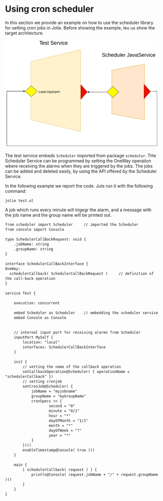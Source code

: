 # Using cron scheduler

In this section we provide an example on how to use the scheduler library for setting cron jobs in Jolie.
Before showing the example, leu us show the target architecture.

![scheduler.png](scheduler.png)

The test service embeds `Scheduler` imported from package `scheduler`.
THe Scheduler Service can be programmed by setting the OneWay operation wbere receiving the alarms when they are triggered by the jobs. The jobs can be added and deleted easily, by using the API offered by the Scheduler Service.

In the following example we report the code. Juts run it with the following command:
```
jolie test.ol
```

A job which runs every minute will trigegr the alarm, and a message with the job name and the group name will be printed out.

```jolie
from scheduler import Scheduler     // imported the Scheduler
from console import Console

type SchedulerCallBackRequest: void {
    .jobName: string
    .groupName: string
}

interface SchedulerCallBackInterface {
OneWay:
  schedulerCallback( SchedulerCallBackRequest )     // definition of the call-back operation
}

service Test {

    execution: concurrent

    embed Scheduler as Scheduler    // embedding the scheduler service
    embed Console as Console


    // internal input port for receiving alarms from Scheduler
    inputPort MySelf {
        location: "local"
        interfaces: SchedulerCallBackInterface
    }

    init {
        // setting the name of the callback operation
        setCallbackOperation@Scheduler( { operationName = "schedulerCallback" })  
        // setting cronjob
        setCronJob@Scheduler( {
            jobName = "myjobname"
            groupName = "myGroupName"
            cronSpecs << {
                    second = "0"
                    minute = "0/1"
                    hour = "*"
                    dayOfMonth = "1/1"
                    month = "*"
                    dayOfWeek = "?"
                    year = "*"
            }
        })()
        enableTimestamp@Console( true )()
    }

    main {
        [ schedulerCallback( request ) ] {
            println@Console( request.jobName + "/" + request.groupName )()
        }
    }
}
```